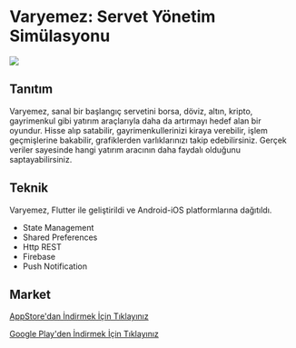 # Varyemez: Servet Yönetim Simülasyonu
<img src="https://play-lh.googleusercontent.com/no6jxtqDz44_rwW0rvu80pe3-e3D2BmJol_4p-6r3oaGaRfL0FyEhpehp1oXCe1byOBW=w832-h470-rw">

<h2>Tanıtım</h2>
Varyemez, sanal bir başlangıç servetini borsa, döviz, altın, kripto, gayrimenkul gibi yatırım araçlarıyla daha da artırmayı hedef alan bir oyundur. 
Hisse alıp satabilir, gayrimenkullerinizi kiraya verebilir, işlem geçmişlerine bakabilir, grafiklerden varlıklarınızı takip edebilirsiniz. Gerçek veriler sayesinde hangi yatırım aracının daha faydalı olduğunu saptayabilirsiniz.

<h2>Teknik</h2>
Varyemez, Flutter ile geliştirildi ve Android-iOS platformlarına dağıtıldı.
<ul>
<li>State Management</li>
<li>Shared Preferences</li>
<li>Http REST</li>
<li>Firebase</li>
<li>Push Notification</li>
</ul>

<h2>Market</h2>
<a target="_blank" href="https://apps.apple.com/gb/app/id1634703852">AppStore'dan İndirmek İçin Tıklayınız</a>

<a target="_blank" href="https://play.google.com/store/apps/details?id=com.varyemez">Google Play'den İndirmek İçin Tıklayınız</a>
